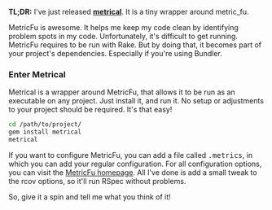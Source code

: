 **TL;DR:** I've just released **[metrical](http://github.com/iain/metrical)**. It is a tiny wrapper
around metric_fu.

MetricFu is awesome. It helps me keep my code clean by identifying problem spots in my code.
Unfortunately, it's difficult to get running. MetricFu requires to be run with Rake. But by doing
that, it becomes part of your project's dependencies. Especially if you're using Bundler.

### Enter Metrical

Metrical is a wrapper around MetricFu, that allows it to be run as an executable on any project.
Just install it, and run it. No setup or adjustments to your project should be required. It's that
easy!

``` bash
cd /path/to/project/
gem install metrical
metrical
```

If you want to configure MetricFu, you can add a file called <tt>.metrics</tt>, in which you
can add your regular configuration. For all configuration options, you can visit the [MetricFu
homepage](http://metric-fu.rubyforge.org). All I've done is add a small tweak to the rcov options,
so it'll run RSpec without problems.

So, give it a spin and tell me what you think of it!
